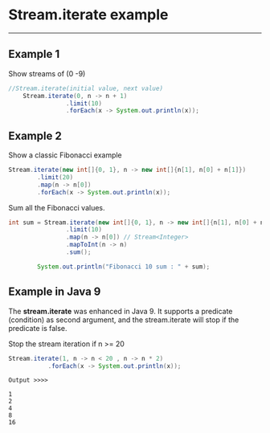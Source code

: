 
# Stream.iterate example
---

## Example 1 

Show streams of (0 -9)

```java
//Stream.iterate(initial value, next value)
    Stream.iterate(0, n -> n + 1)
                .limit(10)
                .forEach(x -> System.out.println(x));
```

## Example 2

Show a classic Fibonacci example

```java
Stream.iterate(new int[]{0, 1}, n -> new int[]{n[1], n[0] + n[1]})
        .limit(20)
        .map(n -> n[0])
        .forEach(x -> System.out.println(x));
```


Sum all the Fibonacci values.

```java
int sum = Stream.iterate(new int[]{0, 1}, n -> new int[]{n[1], n[0] + n[1]})
                .limit(10)
                .map(n -> n[0]) // Stream<Integer>
                .mapToInt(n -> n)
                .sum();

        System.out.println("Fibonacci 10 sum : " + sum);
```

## Example in Java 9


The **stream.iterate** was enhanced in Java 9. It supports a predicate (condition) as second argument, and the stream.iterate will stop if the predicate is false.

Stop the stream iteration if n >= 20

```java
Stream.iterate(1, n -> n < 20 , n -> n * 2)
           .forEach(x -> System.out.println(x));
```

```
Output >>>>

1
2
4
8
16
```